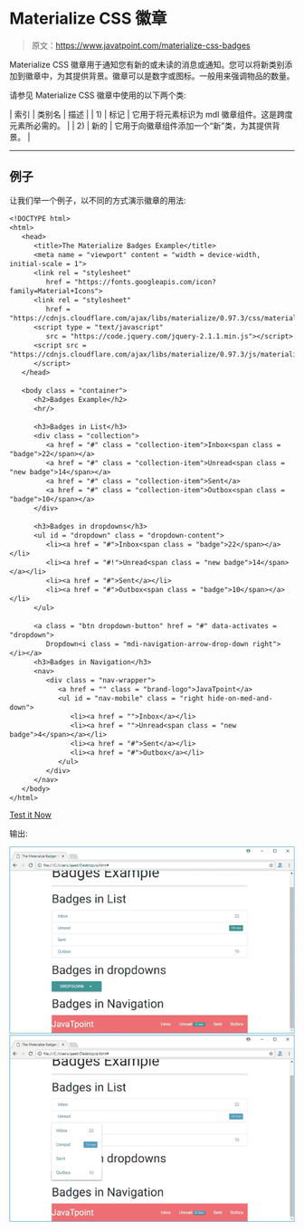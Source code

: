 # Materialize CSS 徽章

> 原文：<https://www.javatpoint.com/materialize-css-badges>

Materialize CSS 徽章用于通知您有新的或未读的消息或通知。您可以将新类别添加到徽章中，为其提供背景。徽章可以是数字或图标。一般用来强调物品的数量。

请参见 Materialize CSS 徽章中使用的以下两个类:

| 索引 | 类别名 | 描述 |
| 1) | 标记 | 它用于将元素标识为 mdl 徽章组件。这是跨度元素所必需的。 |
| 2) | 新的 | 它用于向徽章组件添加一个“新”类，为其提供背景。 |

* * *

## 例子

让我们举一个例子，以不同的方式演示徽章的用法:

```
<!DOCTYPE html>
<html>
   <head>
      <title>The Materialize Badges Example</title>
      <meta name = "viewport" content = "width = device-width, initial-scale = 1">      
      <link rel = "stylesheet"
         href = "https://fonts.googleapis.com/icon?family=Material+Icons">
      <link rel = "stylesheet"
         href = "https://cdnjs.cloudflare.com/ajax/libs/materialize/0.97.3/css/materialize.min.css">
      <script type = "text/javascript"
         src = "https://code.jquery.com/jquery-2.1.1.min.js"></script>           
      <script src = "https://cdnjs.cloudflare.com/ajax/libs/materialize/0.97.3/js/materialize.min.js">
      </script> 
   </head>

   <body class = "container"> 
      <h2>Badges Example</h2>
      <hr/>

      <h3>Badges in List</h3>
      <div class = "collection">
         <a href = "#" class = "collection-item">Inbox<span class = "badge">22</span></a>
         <a href = "#" class = "collection-item">Unread<span class = "new badge">14</span></a>
         <a href = "#" class = "collection-item">Sent</a>
         <a href = "#" class = "collection-item">Outbox<span class = "badge">10</span></a>
      </div>

      <h3>Badges in dropdowns</h3>
      <ul id = "dropdown" class = "dropdown-content">
         <li><a href = "#">Inbox<span class = "badge">22</span></a></li>
         <li><a href = "#!">Unread<span class = "new badge">14</span></a></li>
         <li><a href = "#">Sent</a></li>
         <li><a href = "#">Outbox<span class = "badge">10</span></a></li>
      </ul>

      <a class = "btn dropdown-button" href = "#" data-activates = "dropdown">
         Dropdown<i class = "mdi-navigation-arrow-drop-down right"></i></a>
      <h3>Badges in Navigation</h3>
      <nav>
         <div class = "nav-wrapper">
            <a href = "" class = "brand-logo">JavaTpoint</a>
            <ul id = "nav-mobile" class = "right hide-on-med-and-down">
               <li><a href = "">Inbox</a></li>
               <li><a href = "">Unread<span class = "new badge">4</span></a></li>
               <li><a href = "#">Sent</a></li>
               <li><a href = "#">Outbox</a></li>
            </ul>
         </div>
      </nav>
   </body>
</html>

```

[Test it Now](https://www.javatpoint.com/oprweb/test.jsp?filename=materializecssbadges1)

输出:

![Materialize Badges 1](img/828c81f4790c8f640d4f4d965527ca81.png)
![Materialize Badges 2](img/19d5a2d27ce21f23120bddf09e89baab.png)